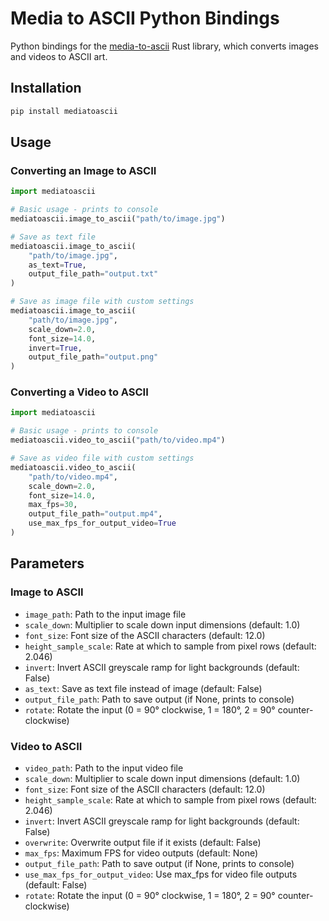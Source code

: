 # Media to ASCII Python Bindings

Python bindings for the [media-to-ascii](https://github.com/spoorn/media-to-ascii) Rust library, which converts images and videos to ASCII art.

## Installation

```bash
pip install mediatoascii
```

## Usage

### Converting an Image to ASCII

```python
import mediatoascii

# Basic usage - prints to console
mediatoascii.image_to_ascii("path/to/image.jpg")

# Save as text file
mediatoascii.image_to_ascii(
    "path/to/image.jpg",
    as_text=True,
    output_file_path="output.txt"
)

# Save as image file with custom settings
mediatoascii.image_to_ascii(
    "path/to/image.jpg",
    scale_down=2.0,
    font_size=14.0,
    invert=True,
    output_file_path="output.png"
)
```

### Converting a Video to ASCII

```python
import mediatoascii

# Basic usage - prints to console
mediatoascii.video_to_ascii("path/to/video.mp4")

# Save as video file with custom settings
mediatoascii.video_to_ascii(
    "path/to/video.mp4",
    scale_down=2.0,
    font_size=14.0,
    max_fps=30,
    output_file_path="output.mp4",
    use_max_fps_for_output_video=True
)
```

## Parameters

### Image to ASCII

- `image_path`: Path to the input image file
- `scale_down`: Multiplier to scale down input dimensions (default: 1.0)
- `font_size`: Font size of the ASCII characters (default: 12.0)
- `height_sample_scale`: Rate at which to sample from pixel rows (default: 2.046)
- `invert`: Invert ASCII greyscale ramp for light backgrounds (default: False)
- `as_text`: Save as text file instead of image (default: False)
- `output_file_path`: Path to save output (if None, prints to console)
- `rotate`: Rotate the input (0 = 90° clockwise, 1 = 180°, 2 = 90° counter-clockwise)

### Video to ASCII

- `video_path`: Path to the input video file
- `scale_down`: Multiplier to scale down input dimensions (default: 1.0)
- `font_size`: Font size of the ASCII characters (default: 12.0)
- `height_sample_scale`: Rate at which to sample from pixel rows (default: 2.046)
- `invert`: Invert ASCII greyscale ramp for light backgrounds (default: False)
- `overwrite`: Overwrite output file if it exists (default: False)
- `max_fps`: Maximum FPS for video outputs (default: None)
- `output_file_path`: Path to save output (if None, prints to console)
- `use_max_fps_for_output_video`: Use max_fps for video file outputs (default: False)
- `rotate`: Rotate the input (0 = 90° clockwise, 1 = 180°, 2 = 90° counter-clockwise) 